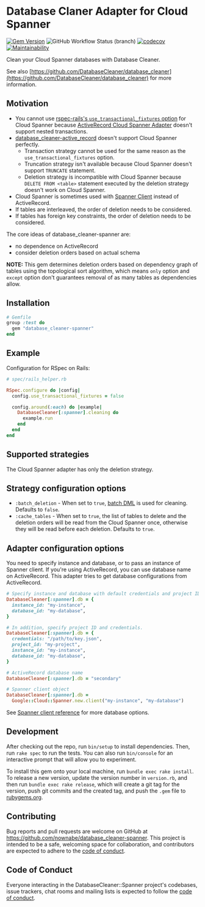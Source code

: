 # Database Claner Adapter for Cloud Spanner

[![Gem Version](https://badge.fury.io/rb/database_cleaner-spanner.svg)](https://badge.fury.io/rb/database_cleaner-spanner)
![GitHub Workflow Status (branch)](https://img.shields.io/github/workflow/status/nownabe/database_cleaner-spanner/test/main)
[![codecov](https://codecov.io/gh/nownabe/database_cleaner-spanner/branch/main/graph/badge.svg?token=y5Dg4FpCeX)](https://codecov.io/gh/nownabe/database_cleaner-spanner)
[![Maintainability](https://api.codeclimate.com/v1/badges/ea64a23ba2c1785963e8/maintainability)](https://codeclimate.com/github/nownabe/database_cleaner-spanner/maintainability)

Clean your Cloud Spanner databases with Database Cleaner.

See also [https://github.com/DatabaseCleaner/database_cleaner](https://github.com/DatabaseCleaner/database_cleaner) for more information.

## Motivation

* You cannot use [rspec-rails's `use_transactional_fixtures` option](https://relishapp.com/rspec/rspec-rails/v/6-0/docs/transactions) for Cloud Spanner because
  [ActiveRecord Cloud Spanner Adapter](https://github.com/googleapis/ruby-spanner-activerecord) doesn't support nested transactions.
* [database_cleaner-active_record](https://github.com/DatabaseCleaner/database_cleaner-active_record) doesn't support Cloud Spanner perfectly.
  * Transaction strategy cannot be used for the same reason as the `use_transactional_fixtures` option.
  * Truncation strategy isn't available because Cloud Spanner doesn't support `TRUNCATE` statement.
  * Deletion strategy is incompatible with Cloud Spanner because `DELETE FROM <table>` statement executed by the deletion strategy doesn't work on Cloud Spanner.
* Cloud Spanner is sometimes used with [Spanner Client](https://github.com/googleapis/ruby-spanner) instead of ActiveRecord.
* If tables are interleaved, the order of deletion needs to be considered.
* If tables has foreign key constraints, the order of deletion needs to be considered.

The core ideas of database_cleaner-spanner are:

* no dependence on ActiveRecord
* consider deletion orders based on actual schema

**NOTE:** This gem determines deletion orders based on dependency graph of tables using the topological sort algorithm, which means `only` option and `except` option don't guarantees removal of as many tables as dependencies allow.

## Installation

```ruby
# Gemfile
group :test do
  gem "database_cleaner-spanner"
end
```

## Example

Configuration for RSpec on Rails:

```ruby
# spec/rails_helper.rb

RSpec.configure do |config|
  config.use_transactional_fixtures = false

  config.around(:each) do |example|
    DatabaseCleaner[:spanner].cleaning do
      example.run
    end
  end
end
```

## Supported strategies

The Cloud Spanner adapter has only the deletion strategy.

## Strategy configuration options

* `:batch_deletion` - When set to `true`, [batch DML](https://cloud.google.com/spanner/docs/dml-tasks#use-batch) is used for cleaning. Defaults to `false`.
* `:cache_tables` - When set to `true`, the list of tables to delete and the deletion orders will be
  read from the Cloud Spanner once, otherwise they will be read before each deletion. Defaults to
  `true`.

## Adapter configuration options

You need to specify instance and database, or to pass an instance of Spanner client.
If you're using ActiveRecord, you can use database name on ActiveRecord.
This adapter tries to get database configurations from ActiveRecord.

```ruby
# Specify instance and database with default credentials and project ID.
DatabaseCleaner[:spanner].db = {
  instance_id: "my-instance",
  database_id: "my-database",
}

# In addition, specify project ID and credentials.
DatabaseCleaner[:spanner].db = {
  credentials: "/path/to/key.json",
  project_id: "my-project",
  instance_id: "my-instance",
  database_id: "my-database",
}

# ActiveRecord database name
DatabaseCleaner[:spanner].db = "secondary"

# Spanner client object
DatabaseCleaner[:spanner].db =
  Google::Cloud::Spanner.new.client("my-instance", "my-database")
```

See [Spanner client reference](https://googleapis.dev/ruby/google-cloud-spanner/latest/Google/Cloud/Spanner.html#new-class_method) for more database options.

## Development

After checking out the repo, run `bin/setup` to install dependencies. Then, run `rake spec` to run the tests. You can also run `bin/console` for an interactive prompt that will allow you to experiment.

To install this gem onto your local machine, run `bundle exec rake install`. To release a new version, update the version number in `version.rb`, and then run `bundle exec rake release`, which will create a git tag for the version, push git commits and the created tag, and push the `.gem` file to [rubygems.org](https://rubygems.org).

## Contributing

Bug reports and pull requests are welcome on GitHub at https://github.com/nownabe/database_cleaner-spanner. This project is intended to be a safe, welcoming space for collaboration, and contributors are expected to adhere to the [code of conduct](https://github.com/nownabe/database_cleaner-spanner/blob/main/CODE_OF_CONDUCT.md).

## Code of Conduct

Everyone interacting in the DatabaseCleaner::Spanner project's codebases, issue trackers, chat rooms and mailing lists is expected to follow the [code of conduct](https://github.com/nownabe/database_cleaner-spanner/blob/main/CODE_OF_CONDUCT.md).
